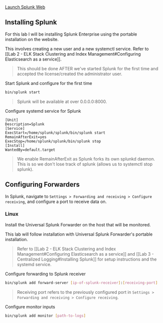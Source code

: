 [Launch Splunk Web](https://docs.splunk.com/Documentation/Splunk/9.4.2/SearchTutorial/StartSplunk#Start_Splunk_Enterprise_on_Linux)
## Installing Splunk
For this lab I will be installing Splunk Enterprise using the portable installation on the website.

This involves creating a new user and a new systemctl service. Refer to [[Lab 2 - ELK Stack Clustering and Index Management#Configuring Elasticsearch as a service]].
> This should be done AFTER we've started Splunk for the first time and accepted the license/created the administrator user.

Start Splunk and configure for the first time
```sh
bin/splunk start
```
> Splunk will be available at over 0.0.0.0:8000.

Configure systemd service for Splunk
```service
[Unit]
Description=Splunk
[Service]
ExecStart=/home/splunk/splunk/bin/splunk start
RemainAfterExit=yes
ExecStop=/home/splunk/splunk/bin/splunk stop
[Install]
WantedBy=default.target
```
> We enable RemainAfterExit as Splunk forks its own splunkd daemon. This is so we don't lose track of splunk (allows us to systemctl stop splunk).

## Configuring Forwarders
In Splunk, navigate to `Settings > Forwarding and receiving > Configure receiving`, and configure a port to receive data on.

### Linux
Install the Universal Splunk Forwarder on the host that will be monitored.

This lab will follow installation with Universal Splunk Forwarder's portable installation.
> Refer to [[Lab 2 - ELK Stack Clustering and Index Management#Configuring Elasticsearch as a service]] and [[Lab 3 - Centralized Logging#Installing Splunk]] for setup instructions and the systemd service.

Configure forwarding to Splunk receiver
```sh
bin/splunk add forward-server [ip-of-splunk-receiver]:[receiving-port]
```
> Receiving port refers to the previously configured port in `Settings > Forwarding and receiving > Configure receiving`.

Configure monitor inputs
```sh
bin/splunk add monitor [path-to-logs]
```
